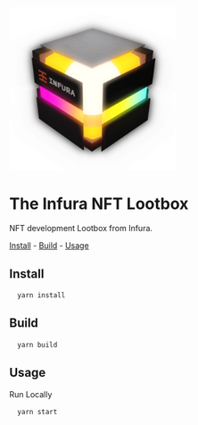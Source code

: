 <img src="src/assets/images/infurabox_open_trans_optimized.png" width="300">

# The Infura NFT Lootbox

NFT development Lootbox from Infura.

[Install][] - [Build][] - [Usage][]

## Install
```bash
  yarn install
```
## Build
```bash
  yarn build
```

## Usage
Run Locally
```bash
  yarn start
```

[Install]: #install
[Build]: #build
[Usage]: #usage